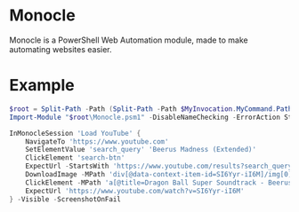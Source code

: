 # Monocle
Monocle is a PowerShell Web Automation module, made to make automating websites easier.

# Example
```PowerShell
$root = Split-Path -Path (Split-Path -Path $MyInvocation.MyCommand.Path)
Import-Module "$root\Monocle.psm1" -DisableNameChecking -ErrorAction Stop

InMonocleSession 'Load YouTube' {
    NavigateTo 'https://www.youtube.com'
    SetElementValue 'search_query' 'Beerus Madness (Extended)'
    ClickElement 'search-btn'
    ExpectUrl -StartsWith 'https://www.youtube.com/results?search_query='
    DownloadImage -MPath 'div[@data-context-item-id=SI6Yyr-iI6M]/img[0]' '.\beerus.jpg'
    ClickElement -MPath 'a[@title=Dragon Ball Super Soundtrack - Beerus Madness (Extended)  - Duration: 10:00.]'
    ExpectUrl 'https://www.youtube.com/watch?v=SI6Yyr-iI6M'
} -Visible -ScreenshotOnFail
```
